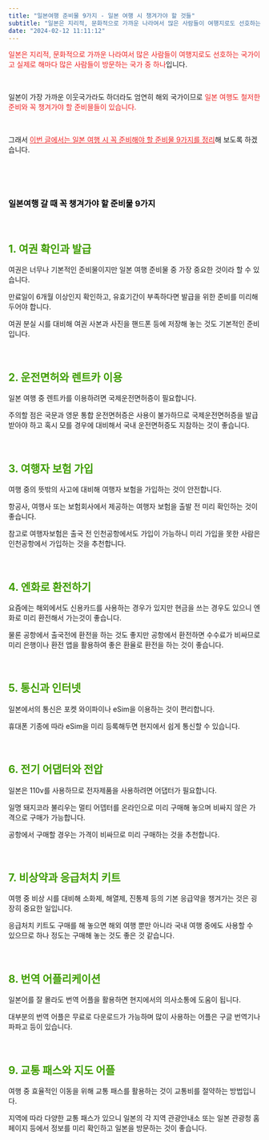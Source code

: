 ```yaml
---
title: "일본여행 준비물 9가지 - 일본 여행 시 챙겨가야 할 것들"
subtitle: "일본은 지리적, 문화적으로 가까운 나라여서 많은 사람들이 여행지로도 선호하는 국가이고 실제로 해마다 많은 사람들이 방문하는 국가 중 하나입니다. 일본이 가장 가까운 이웃국가라도 하더라도 엄연히 해외 국가이므로 일본 여행도 철저한 준비와 꼭 챙겨가야 할 준비믈들이 있습니다.일본 여행 시 꼭 준비해야 할 준비물 9가지를 정리한 글입니다."
date: "2024-02-12 11:11:12"
---
```



<p><span style="color: #ee2323;">일본은 지리적, 문화적으로 가까운 나라여서 많은 사람들이 여행지로도 선호하는 국가이고 실제로 해마다 많은 사람들이 방문하는 국가 중 하나</span>입니다.</p>
<p><br /></p>



<p>일본이 가장 가까운 이웃국가라도 하더라도 엄연히 해외 국가이므로 <span style="color: #ee2323;">일본 여행도 철저한 준비와 꼭 챙겨가야 할 준비믈들이 있습니다.</span></p>
<p><br /></p>


<p>그래서 <span style="color: #ee2323;"><u>이번 글에서는 일본 여행 시 꼭 준비해야 할 준비물 9가지를 정리</u></span>해 보도록 하겠습니다.</p>
<p><br /></p>

<p><br /></p>


<h3><span style="color: #000000;"><b>일본여행 갈 때 꼭 챙겨가야 할 준비물 9가지</b></span></h3>

<p><br /></p>
<h2><span style="color: #409d00;"><b>1. 여권 확인과 발급</b></span></h2>
<p>여권은 너무나 기본적인 준비물이지만 일본 여행 준비물 중 가장 중요한 것이라 할 수 있습니다.</p>

<p>만료일이 6개월 이상인지 확인하고, 유효기간이 부족하다면 발급을 위한 준비를 미리해 두어야 합니다.</p>

<p>여권 분실 시를 대비해 여권 사본과 사진을 핸드폰 등에 저장해 놓는 것도 기본적인 준비입니다.</p>



<p><br /></p>
<h2><span style="color: #409d00;"><b>2. 운전면허와 렌트카 이용</b></span></h2>
<p>일본 여행 중 렌트카를 이용하려면 국제운전면허증이 필요합니다.</p>

<p>주의할 점은 국문과 영문 통합 운전면허증은 사용이 불가하므로 국제운전면허증을 발급받아야 하고 혹시 모를 경우에 대비해서 국내 운전면허증도 지참하는 것이 좋습니다.</p>



<p><br /></p>
<h2><span style="color: #409d00;"><b>3. 여행자 보험 가입</b></span></h2>
<p>여행 중의 뜻밖의 사고에 대비해 여행자 보험을 가입하는 것이 안전합니다.</p>

<p>항공사, 여행사 또는 보험회사에서 제공하는 여행자 보험을 출발 전 미리 확인하는 것이 좋습니다.</p>

<p>참고로 여행자보험은 출국 전 인천공항에서도 가입이 가능하니 미리 가입을 못한 사람은 인천공항에서 가입하는 것을 추천합니다.</p>




<p><br /></p>
<h2><span style="color: #409d00;"><b>4. 엔화로 환전하기</b></span></h2>
<p>요즘에는 해외에서도 신용카드를 사용하는 경우가 있지만 현금을 쓰는 경우도 있으니 엔화로 미리 환전해서 가는것이 좋습니다.</p>

<p>물론 공항에서 출국전에 환전을 하는 것도 좋지만 공항에서 환전하면 수수료가 비싸므로 미리 은행이나 환전 앱을 활용하여 좋은 환율로 환전을 하는 것이 좋습니다.</p>



<p><br /></p>
<h2><span style="color: #409d00;"><b>5. 통신과 인터넷</b></span></h2>
<p>일본에서의 통신은 포켓 와이파이나 eSim을 이용하는 것이 편리합니다.</p>

<p>휴대폰 기종에 따라 eSim을 미리 등록해두면 현지에서 쉽게 통신할 수 있습니다.</p>



<p><br /></p>
<h2><span style="color: #409d00;"><b>6. 전기 어댑터와 전압</b></span></h2>
<p>일본은 110v를 사용하므로 전자제품을 사용하려면 어댑터가 필요합니다.</p>

<p>일명 돼지코라 불리우는 멀티 어뎁터를 온라인으로 미리 구매해 놓으며 비싸지 않은 가격으로 구매가 가능합니다.</p>

<p>공항에서 구매할 경우는 가격이 비싸므로 미리 구매하는 것을 추천합니다.</p>



<p><br /></p>
<h2><span style="color: #409d00;"><b>7. 비상약과 응급처치 키트</b></span></h2>
<p>여행 중 비상 시를 대비해 소화제, 해열제, 진통제 등의 기본 응급약을 챙겨가는 것은 굉장히 중요한 일입니다.</p>

<p>응급처치 키트도 구매를 해 놓으면 해외 여행 뿐만 아니라 국내 여행 중에도 사용할 수 있으므로 하나 정도는 구매해 놓는 것도 좋은 것 같습니다.</p>



<p><br /></p>
<h2><b><span style="color: #409d00;">8. 번역 어플리케이션</span></b></h2>
<p>일본어를 잘 몰라도 번역 어플을 활용하면 현지에서의 의사소통에 도움이 됩니다.</p>

<p>대부분의 번역 어플은 무료로 다운로드가 가능하며 많이 사용하는 어플은 구글 번역기나 파파고 등이 있습니다.</p>



<p><br /></p>
<h2><span style="color: #409d00;"><b>9. 교통 패스와 지도 어플</b></span></h2>
<p>여행 중 효율적인 이동을 위해 교통 패스를 활용하는 것이 교통비를 절약하는 방법입니다.</p>

<p>지역에 따라 다양한 교통 패스가 있으니 일본의 각 지역 관광안내소 또는 일본 관광청 홈페이지 등에서 정보를 미리 확인하고 일본을 방문하는 것이 좋습니다.</p>

<p><br /></p>